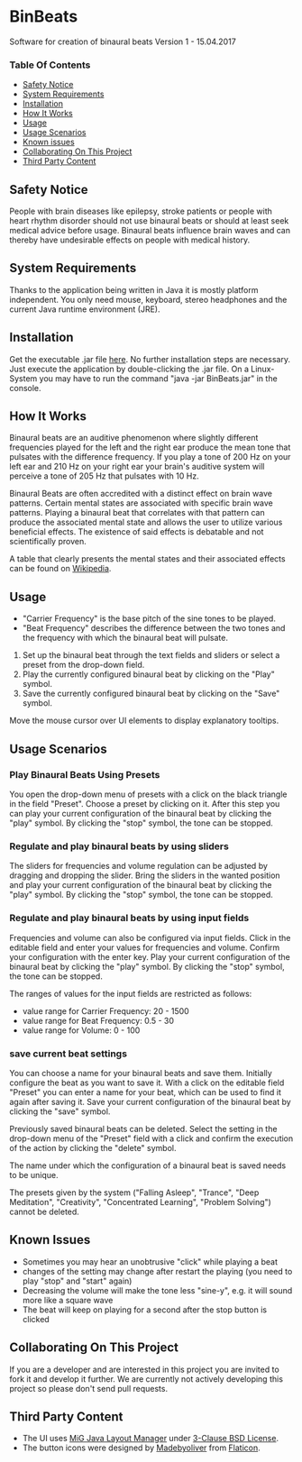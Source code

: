 # BinBeats
Software for creation of binaural beats
Version 1 - 15.04.2017 


### Table Of Contents

- [Safety Notice](#safety-notice)
- [System Requirements](#system-requirements)
- [Installation](#installation)
- [How It Works](#how-it-works)
- [Usage](#usage)
- [Usage Scenarios](#usage-scenarios)
- [Known issues](#known-issues)
- [Collaborating On This Project](#collaborating-on-this-project)
- [Third Party Content](#third-party-content)

## Safety Notice
People with brain diseases like epilepsy, stroke patients or people with heart rhythm disorder should not use binaural beats or should at least seek medical advice before usage. Binaural beats influence brain waves and can thereby have undesirable effects on people with medical history.

## System Requirements
Thanks to the application being written in Java it is mostly platform independent. You only need mouse, keyboard, stereo headphones and the current Java runtime environment (JRE).

## Installation
Get the executable .jar file [here](https://github.com/AlexNitter/BinBeats/raw/master/build/BinBeats.jar). No further installation steps are necessary. Just execute the application by double-clicking the .jar file. On a Linux-System you may have to run the command "java -jar BinBeats.jar" in the console.

## How It Works
Binaural beats are an auditive phenomenon where slightly different frequencies played for the left and the right ear produce the mean tone that pulsates with the difference frequency.
If you play a tone of 200 Hz on your left ear and 210 Hz on your right ear your brain's auditive system will perceive a tone of 205 Hz that pulsates with 10 Hz. 

Binaural Beats are often accredited with a distinct effect on brain wave patterns. Certain mental states are associated with specific brain wave patterns. Playing a binaural beat that correlates with that pattern can produce the associated mental state and allows the user to utilize various beneficial effects. The existence of said effects is debatable and not scientifically proven.

A table that clearly presents the mental states and their associated effects can be found on [Wikipedia](https://en.wikipedia.org/wiki/Electroencephalography#Normal_activity).

## Usage
- "Carrier Frequency" is the base pitch of the sine tones to be played.
- "Beat Frequency" describes the difference between the two tones and the frequency with which the binaural beat will pulsate. 

1. Set up the binaural beat through the text fields and sliders or select a preset from the drop-down field.
2. Play the currently configured binaural beat by clicking on the "Play" symbol.
3. Save the currently configured binaural beat by clicking on the "Save" symbol.

Move the mouse cursor over UI elements to display explanatory tooltips.

## Usage Scenarios

### Play Binaural Beats Using Presets
 
You open the drop-down menu of presets with a click on the black triangle in the field "Preset". Choose a preset by clicking on it. After this step you can play your current configuration of the binaural beat by clicking the "play" symbol. By clicking the "stop" symbol, the tone can be stopped. 

### Regulate and play binaural beats by using sliders

The sliders for frequencies and volume regulation can be adjusted by dragging and dropping the slider. Bring the sliders in the wanted position and play your current configuration of the binaural beat by clicking the "play" symbol. By clicking the "stop" symbol, the tone can be stopped. 

### Regulate and play binaural beats by using input fields

Frequencies and volume can also be configured via input fields. Click in the editable field and enter your values for frequencies and volume. Confirm your configuration with the enter key. Play your current configuration of the binaural beat by clicking the "play" symbol. By clicking the "stop" symbol, the tone can be stopped. 

The ranges of values for the input fields are restricted as follows:

- value range for Carrier Frequency: 20 - 1500
- value range for Beat Frequency: 0.5 - 30
- value range for Volume: 0 - 100
 
### save current beat settings

You can choose a name for your binaural beats and save them. Initially configure the beat as you want to save it. With a click on the editable field "Preset" you can enter a name for your beat, which can be used to find it again after saving it. Save your current configuration of the binaural beat by clicking the "save" symbol. 
 
Previously saved binaural beats can be deleted. Select the setting in the drop-down menu of the "Preset" field with a click and confirm the execution of the action by clicking the "delete" symbol.

The name under which the configuration of a binaural beat is saved needs to be unique.

The presets given by the system ("Falling Asleep", "Trance", "Deep Meditation", "Creativity", "Concentrated Learning", "Problem Solving") cannot be deleted.

## Known Issues
- Sometimes you may hear an unobtrusive "click" while playing a beat
- changes of the setting may change after restart the playing (you need to play "stop" and "start" again)
- Decreasing the volume will make the tone less "sine-y", e.g. it will sound more like a square wave
- The beat will keep on playing for a second after the stop button is clicked


## Collaborating On This Project
If you are a developer and are interested in this project you are invited to fork it and develop it further. We are currently not actively developing this project so please don't send pull requests.

## Third Party Content
* The UI uses [MiG Java Layout Manager](http://miglayout.com/) under [3-Clause BSD License](https://opensource.org/licenses/BSD-3-Clause).
* The button icons were designed by [Madebyoliver](http://www.flaticon.com/authors/madebyoliver) from [Flaticon](http://www.flaticon.com/packs/essential-collection).
